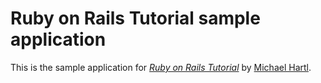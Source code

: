 # Ruby on Rails Tutorial sample application

This is the sample application for [*Ruby on Rails Tutorial*](http://www.railstutorial.org) by [Michael Hartl](http://www.michaelhartl.com/).
